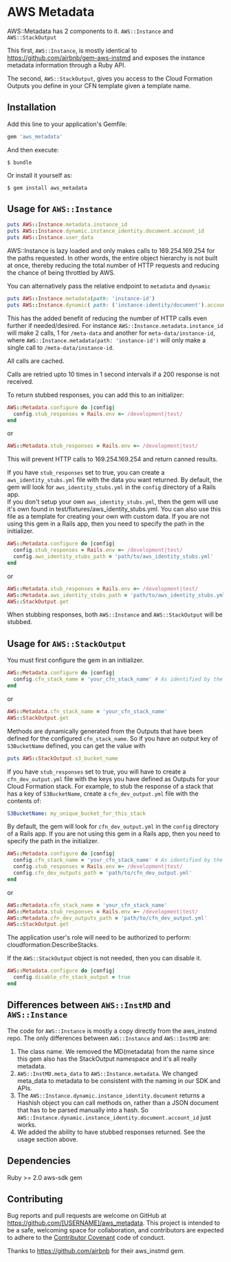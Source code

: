 # AWS Metadata

AWS::Metadata has 2 components to it.  `AWS::Instance` and `AWS::StackOutput`

This first, `AWS::Instance`, is mostly identical to https://github.com/airbnb/gem-aws-instmd and exposes the instance metadata information through a Ruby API.

The second, `AWS::StackOutput`, gives you access to the Cloud Formation Outputs you define in your CFN template given a template name. 

## Installation

Add this line to your application's Gemfile:

```ruby
gem 'aws_metadata'
```

And then execute:

    $ bundle

Or install it yourself as:

    $ gem install aws_metadata

## Usage for `AWS::Instance`

```ruby
puts AWS::Instance.metadata.instance_id
puts AWS::Instance.dynamic.instance_identity.document.account_id
puts AWS::Instance.user_data
```

AWS::Instance is lazy loaded and only makes calls to 169.254.169.254 for the paths requested.  In other words, the entire
object hierarchy is not built at once, thereby reducing the total number of HTTP requests and reducing the chance
of being throttled by AWS.

You can alternatively pass the relative endpoint to `metadata` and `dynamic`

```ruby
puts AWS::Instance.metadata(path: 'instance-id')
puts AWS::Instance.dynamic( path: ('instance-identity/document').account_id
```

This has the added benefit of reducing the number of HTTP calls even further if needed/desired.  For instance `AWS::Instance.metadata.instance_id`
will make 2 calls, 1 for `/meta-data` and another for `meta-data/instance-id`, where `AWS::Instance.metadata(path: 'instance-id')`
will only make a single call to `/meta-data/instance-id`.  

All calls are cached.

Calls are retried upto 10 times in 1 second intervals if a 200 response is not received.



To return stubbed responses, you can add this to an initializer:

```ruby
AWS::Metadata.configure do |config|
  config.stub_responses = Rails.env =~ /development|test/
end
```

or

```ruby
AWS::Metadata.stub_responses = Rails.env =~ /development|test/
```

This will prevent HTTP calls to 169.254.169.254 and return canned results.

If you have `stub_responses` set to true, you can create a `aws_identity_stubs.yml` file with the data you want returned.
By default, the gem will look for `aws_identity_stubs.yml` in the `config` directory of a Rails app.  
If you don't setup your own `aws_identity_stubs.yml`, then the gem will use it's own found in test/fixtures/aws_identity_stubs.yml.  You can also use this file as a template for creating your own with custom data.
If you are not using this gem in a Rails app, then you need to specify the path in the initializer.

```ruby
AWS::Metadata.configure do |config|
  config.stub_responses = Rails.env =~ /development|test/
  config.aws_identity_stubs_path = 'path/to/aws_identity_stubs.yml'
end
```

or 

```ruby
AWS::Metadata.stub_responses = Rails.env =~ /development|test/
AWS::Metadata.aws_identity_stubs_path = 'path/to/aws_identity_stubs.yml'
AWS::StackOutput.get
````

When stubbing responses, both `AWS::Instance` and `AWS::StackOutput` will be stubbed.

## Usage for `AWS::StackOutput`
You must first configure the gem in an initializer.

```ruby
AWS::Metadata.configure do |config|
  config.cfn_stack_name = 'your_cfn_stack_name' # As identified by the Stack Name column in the CloudFormation Section of the AWS console.
end
```

or

```ruby
AWS::Metadata.cfn_stack_name = 'your_cfn_stack_name'
AWS::StackOutput.get
```

Methods are dynamically generated from the Outputs that have been defined for the configured `cfn_stack_name`.
So if you have an output key of `S3BucketName` defined, you can get the value with

```ruby
puts AWS::StackOutput.s3_bucket_name
```

If you have `stub_responses` set to true, you will have to create a `cfn_dev_output.yml` file with the keys you have defined as Outputs for your Cloud Formation stack.
For example, to stub the response of a stack that has a key of `S3BucketName`, create a `cfn_dev_output.yml` file with the contents of:

```yaml
S3BucketName: my_unique_bucket_for_this_stack
```

By default, the gem will look for `cfn_dev_output.yml` in the `config` directory of a Rails app.  If you are not using this gem in a Rails app, then you need to specify the path in the initializer.

```ruby
AWS::Metadata.configure do |config|
  config.cfn_stack_name = 'your_cfn_stack_name' # As identified by the Stack Name column in the CloudFormation Section of the AWS console.
  config.stub_responses = Rails.env =~ /development|test/
  config.cfn_dev_outputs_path = 'path/to/cfn_dev_output.yml'
end
```

or 

```ruby
AWS::Metadata.cfn_stack_name = 'your_cfn_stack_name'
AWS::Metadata.stub_responses = Rails.env =~ /development|test/
AWS::Metadata.cfn_dev_outputs_path = 'path/to/cfn_dev_output.yml'
AWS::StackOutput.get
```

The application user's role will need to be authorized to perform: cloudformation:DescribeStacks.

If the `AWS::StackOutput` object is not needed, then you can disable it.

```ruby
AWS::Metadata.configure do |config|
  config.disable_cfn_stack_output = true
end
```


## Differences between `AWS::InstMD` and `AWS::Instance`

The code for `AWS::Instance` is mostly a copy directly from the aws_instmd repo.  The only differences between `AWS::Instance` and `AWS::InstMD` are:

1. The class name.  We removed the MD(metadata) from the name since this gem also has the StackOutput namespace and it's all really metadata.
2. `AWS::InstMD.meta_data` to `AWS::Instance.metadata`.  We changed meta_data to metadata to be consistent with the naming in our SDK and APIs.
3. The `AWS::Instance.dynamic.instance_identity.document` returns a Hashish object you can call methods on, rather than a JSON document that has to be parsed manually into a hash. So `AWS::Instance.dynamic.instance_identity.document.account_id` just works.
4. We added the ability to have stubbed responses returned.  See the usage section above.

## Dependencies
 Ruby >= 2.0
 aws-sdk gem

## Contributing

Bug reports and pull requests are welcome on GitHub at https://github.com/[USERNAME]/aws_metadata. This project is intended to be a safe, welcoming space for collaboration, and contributors are expected to adhere to the [Contributor Covenant](http://contributor-covenant.org) code of conduct.

Thanks to https://github.com/airbnb for their aws_instmd gem.
